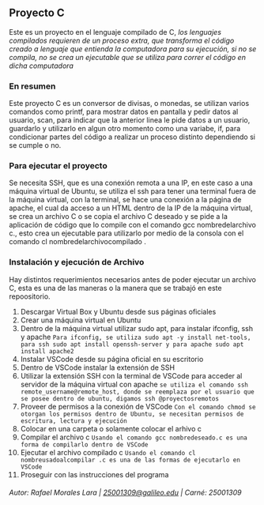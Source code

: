 ## Proyecto C

Este es un proyecto en el lenguaje compilado de C, _los lenguajes compilados requieren de un proceso extra, que transforma el código creado a lenguaje que entienda la computadora para su ejecución, si no se compila, no se crea un ejecutable que se utiliza para correr el código en dicha computadora_

### En resumen 
Este proyecto C es un conversor de divisas, o monedas, se utilizan varios comandos como printf, para mostrar datos en pantalla y pedir datos al usuario, scan, para indicar que la anterior linea le pide datos a un usuario, guardarlo y utilizarlo en algun otro momento como una variabe, if, para condicionar partes del código a realizar un proceso distinto dependiendo si se cumple o no.
### Para ejecutar el proyecto 
Se necesita SSH, que es una conexión remota a una IP, en este caso a una máquina virtual de Ubuntu, se utiliza el ssh para tener una terminal fuera de la máquina virtual, con la terminal, se hace una conexión a la página de apache, el cual da acceso a un HTML dentro de la IP de la máquina virtual, se crea un archivo C o se copia el archivo C deseado y se pide a la aplicación de código que lo compile con el comando gcc nombredelarchivo c., esto crea un ejecutable para utilizarlo por medio de la consola con el comando cl nombredelarchivocompilado . 

### Instalación y ejecución de Archivo
Hay distintos requerimientos necesarios antes de poder ejecutar un archivo C, esta es una de las maneras o la manera que se trabajó en este repoositorio. 
1. Descargar Virtual Box y Ubuntu desde sus páginas oficiales
2. Crear una máquina virtual en Ubuntu
3. Dentro de la máquina virtual utilizar sudo apt, para instalar ifconfig, ssh y apache
``` Para ifconfig, se utiliza sudo apt -y install net-tools, para ssh sudo apt install openssh-server y para apache sudo apt install apache2 ```
4. Instalar VSCode desde su página oficial en su escritorio
5. Dentro de VSCode instalar la extensión de SSH
6. Utilizar la extensión SSH con la terminal de VSCode para acceder al servidor de la máquina virtual con apache
``` se utiliza el comando ssh remote_username@remote_host, donde se reemplaza por el usuario que se posee dentro de ubuntu, digamos ssh @proyectosremotos ```
7. Proveer de permisos a la conexión de VSCode
``` Con el comando chmod se otorgan los permisos dentro de Ubuntu, se necesitan permisos de escritura, lectura y ejecución ```
8. Colocar en una carpeta o solamente colocar el arhivo c
9. Compilar el archivo c
``` Usando el comando gcc nombredeseado.c es una forma de compilarlo dentro de VSCode ```
10. Ejecutar el archivo compilado c
``` Usando el comando cl nombreusadoalcompilar .c es una de las formas de ejecutarlo en VSCode ```
11. Proseguir con las instrucciones del programa

###### Autor: Rafael Morales Lara | 25001309@galileo.edu | Carné: 25001309
